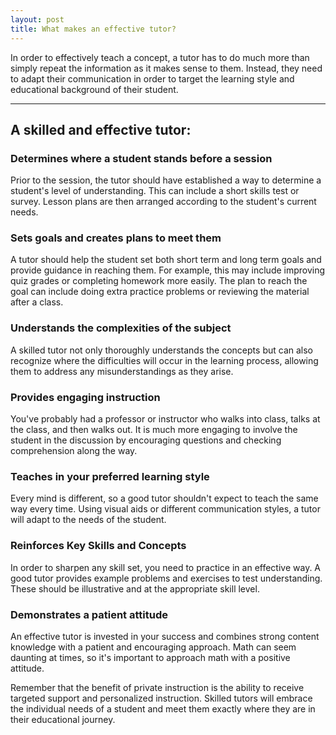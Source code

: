 ```yaml
---
layout: post
title: What makes an effective tutor?
---
```


In order to effectively teach a concept, a tutor has to do much more than simply repeat the information as it makes sense to them. Instead, they need to adapt their communication in order to target the learning style and educational background of their student. 

* * * 


## A skilled and effective tutor: 

### Determines where a student stands before a session
Prior to the session, the tutor should have established a way to determine a student's level of understanding. This can include a short skills test or survey. Lesson plans are then arranged according to the student's current needs.

### Sets goals and creates plans to meet them
A tutor should help the student set both short term and long term goals and provide guidance in reaching them. For example, this may include improving quiz grades or completing homework more easily. The plan to reach the goal can include doing extra practice problems or reviewing the material after a class. 

### Understands the complexities of the subject
A skilled tutor not only thoroughly understands the concepts but can also recognize where the difficulties will occur in the learning process, allowing them to address any misunderstandings as they arise.

### Provides engaging instruction
You've probably had a professor or instructor who walks into class, talks at the class, and then walks out. It is much more engaging to involve the student in the discussion by encouraging questions and checking comprehension along the way.

### Teaches in your preferred learning style
Every mind is different, so a good tutor shouldn't expect to teach the same way every time. Using visual aids or different communication styles, a tutor will adapt to the needs of the student.

### Reinforces Key Skills and Concepts
In order to sharpen any skill set, you need to practice in an effective way. A good tutor provides example problems and exercises to test understanding. These should be illustrative and at the appropriate skill level.

### Demonstrates a patient attitude
An effective tutor is invested in your success and combines strong content knowledge with a patient and encouraging approach. Math can seem daunting at times, so it's important to approach math with a positive attitude.


Remember that the benefit of private instruction is the ability to receive targeted support and personalized instruction. Skilled tutors will embrace the individual needs of a student and meet them exactly where they are in their educational journey. 
